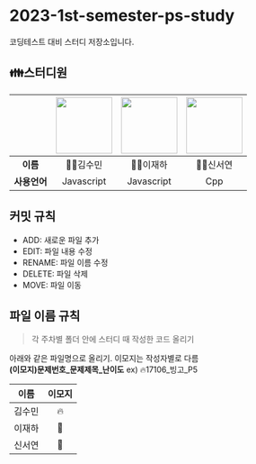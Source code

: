 # 2023-1st-semester-ps-study
코딩테스트 대비 스터디 저장소입니다.

## 👪스터디원

| | <a href="https://github.com/milk717"><img src="https://avatars.githubusercontent.com/u/57657868?v=4" width="100"></a> | <a href="https://github.com/Leejha"><img src="https://avatars.githubusercontent.com/u/57664427?v=4" width="100"></a> | <a href="https://github.com/ruth1442"><img src="https://avatars.githubusercontent.com/u/47629804?v=4" width="100"></a> |
| :---: | :---: | :---: | :---: |
|**이름**| 🧑‍💻김수민 | 🧑‍💻이재하 | 🧑‍💻신서연 |
|**사용언어**| Javascript | Javascript | Cpp |

## 커밋 규칙
- ADD: 새로운 파일 추가
- EDIT: 파일 내용 수정
- RENAME: 파일 이름 수정
- DELETE: 파일 삭제
- MOVE: 파일 이동

## 파일 이름 규칙
> 각 주차별 폴더 안에 스터디 때 작성한 코드 올리기  
 
아래와 같은 파일명으로 올리기. 이모지는 작성자별로 다름  
**(이모지)문제번호_문제제목_난이도**
ex) 🔥17106_빙고_P5

| 이름 | 이모지 |
| :--: | :--:|
| 김수민 | 🔥 |
| 이재하 | 👻 | 
| 신서연 | 🍋 |
